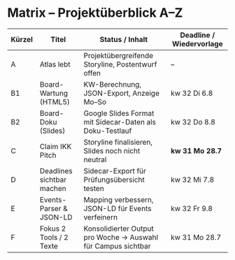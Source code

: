 # Matrix – Projektüberblick A–Z

| Kürzel | Titel                   | Status / Inhalt                                                 | Deadline / Wiedervorlage |
|--------|-------------------------|------------------------------------------------------------------|---------------------------|
| A      | Atlas lebt              | Projektübergreifende Storyline, Postentwurf offen               | –                         |
| B1     | Board-Wartung (HTML5)   | KW-Berechnung, JSON-Export, Anzeige Mo–So                       | kw 32 Di 6.8              |
| B2     | Board-Doku (Slides)     | Google Slides Format mit Sidecar-Daten als Doku-Testlauf        | kw 32 Do 8.8              |
| C      | Claim IKK Pitch         | Storyline finalisieren, Slides noch nicht neutral                | **kw 31 Mo 28.7**         |
| D      | Deadlines sichtbar machen | Sidecar-Export für Prüfungsübersicht testen                    | kw 32 Mi 7.8              |
| E      | Events-Parser & JSON-LD | Mapping verbessern, JSON-LD für Events verfeinern               | kw 32 Fr 9.8              |
| F      | Fokus 2 Tools / 2 Texte | Konsolidierter Output pro Woche → Auswahl für Campus sichtbar    | kw 31 Mo 28.7             |
